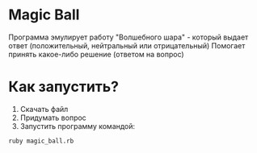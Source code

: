 # Magic Ball

Программа эмулирует работу "Волшебного шара" - который выдает ответ (положительный, нейтральный или отрицательный)
Помогает принять какое-либо решение (ответом на вопрос)

# Как запустить?

1. Скачать файл
2. Придумать вопрос
3. Запустить программу командой: 
```
ruby magic_ball.rb
```
